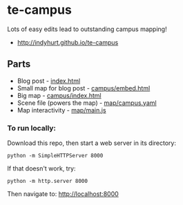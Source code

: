 # te-campus
Lots of easy edits lead to outstanding campus mapping!

* http://indyhurt.github.io/te-campus

## Parts

* Blog post - [index.html](index.html)
* Small map for blog post - [campus/embed.html](campus/embed.html)
* Big map - [campus/index.html](campus/index.html)
* Scene file (powers the map) - [map/campus.yaml](map/campus.yaml#L698-L747)
* Map interactivity - [map/main.js](map/main.js)

### To run locally:

Download this repo, then start a web server in its directory:

    python -m SimpleHTTPServer 8000
    
If that doesn't work, try:

    python -m http.server 8000
    
Then navigate to: [http://localhost:8000](http://localhost:8000)
